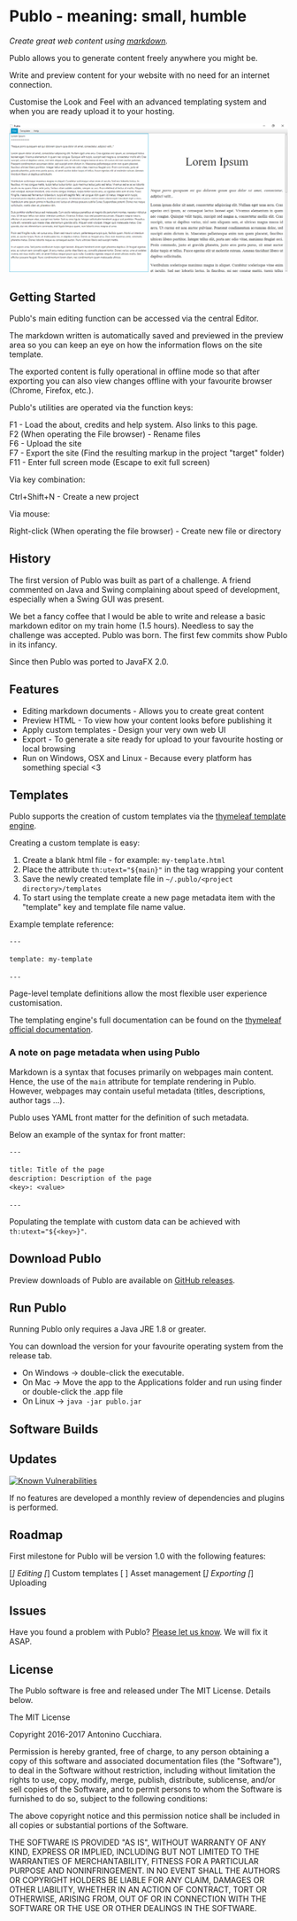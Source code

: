 Publo - meaning: small, humble
==============================

*Create great web content using [markdown][markdownspec].*

Publo allows you to generate content freely anywhere you might be.

Write and preview content for your website with no need for an internet connection.

Customise the Look and Feel with an advanced templating system and when you are ready upload it to your hosting.

![Publo](https://raw.githubusercontent.com/AntoCuc/Publo/master/publo.png)

Getting Started
--------------

Publo's main editing function can be accessed via the central Editor.

The markdown written is automatically saved and previewed in the preview area so
you can keep an eye on how the information flows on the site template.

The exported content is fully operational in offline mode so that after exporting
you can also view changes offline with your favourite browser (Chrome, Firefox, etc.).

Publo's utilities are operated via the function keys:  

F1  - Load the about, credits and help system. Also links to this page.  
F2 (When operating the File browser) - Rename files  
F6  - Upload the site  
F7  - Export the site (Find the resulting markup in the project "target" folder)  
F11 - Enter full screen mode (Escape to exit full screen)  

Via key combination:  

Ctrl+Shift+N - Create a new project  

Via mouse:  

Right-click (When operating the file browser) - Create new file or directory  

History
-------

The first version of Publo was built as part of a challenge. A friend commented on Java and Swing complaining about speed of development, especially when a Swing GUI was present.

We bet a fancy coffee that I would be able to write and release a basic markdown editor on my train home (1.5 hours). Needless to say the challenge was accepted. Publo was born. The first few commits show Publo in its infancy.

Since then Publo was ported to JavaFX 2.0.

Features
--------

* Editing markdown documents - Allows you to create great content
* Preview HTML - To view how your content looks before publishing it
* Apply custom templates - Design your very own web UI
* Export - To generate a site ready for upload to your favourite hosting or local browsing
* Run on Windows, OSX and Linux - Because every platform has something special <3

Templates
---------

Publo supports the creation of custom templates via the [thymeleaf template engine][thymeleaf].

Creating a custom template is easy:

1. Create a blank html file - for example: `my-template.html`
2. Place the attribute `th:utext="${main}"` in the tag wrapping your content
3. Save the newly created template file in `~/.publo/<project directory>/templates`
4. To start using the template create a new page metadata item with the "template" key and template file name value.  

Example template reference:

```
---

template: my-template

---
```

Page-level template definitions allow the most flexible user experience customisation.

The templating engine's full documentation can be found on the [thymeleaf official documentation][thymeleafdocs].

### A note on page metadata when using Publo ###

Markdown is a syntax that focuses primarily on webpages main content.
Hence, the use of the `main` attribute for template rendering in Publo.  
However, webpages may contain useful metadata (titles, descriptions, author tags ...).

Publo uses YAML front matter for the definition of such metadata.

Below an example of the syntax for front matter:

```
---

title: Title of the page
description: Description of the page
<key>: <value>

---
```

Populating the template with custom data  can be achieved with `th:utext="${<key>}"`.

Download Publo
--------------

Preview downloads of Publo are available on [GitHub releases](https://github.com/AntoCuc/Publo/releases).

Run Publo
-----------

Running Publo only requires a Java JRE 1.8 or greater.

You can download the version for your favourite operating system from the release tab.

* On Windows -> double-click the executable.
* On Mac -> Move the app to the Applications folder and run using finder or double-click the .app file
* On Linux -> `java -jar publo.jar`

Software Builds
---------------

Updates
-------

[![Known Vulnerabilities](https://snyk.io/test/github/antocuc/publo/badge.svg?targetFile=application%2Fpom.xml)](https://snyk.io/test/github/antocuc/publo?targetFile=application%2Fpom.xml)

If no features are developed a monthly review of dependencies and plugins is 
performed.

Roadmap
-------

First milestone for Publo will be version 1.0 with the following features:

[*] Editing
[*] Custom templates
[ ] Asset management
[*] Exporting
[*] Uploading

Issues
------

Have you found a problem with Publo? [Please let us know](https://github.com/AntoCuc/Publo/issues). We will fix it ASAP.

License
-------

The Publo software is free and released under The MIT License. Details below.

The MIT License 

Copyright 2016-2017 Antonino Cucchiara. 

Permission is hereby granted, free of charge, to any person obtaining a copy of this software and associated documentation files (the "Software"), to deal in the Software without restriction, including without limitation the rights to use, copy, modify, merge, publish, distribute, sublicense, and/or sell copies of the Software, and to permit persons to whom the Software is furnished to do so, subject to the following conditions: 

The above copyright notice and this permission notice shall be included in all copies or substantial portions of the Software. 

THE SOFTWARE IS PROVIDED "AS IS", WITHOUT WARRANTY OF ANY KIND, EXPRESS OR IMPLIED, INCLUDING BUT NOT LIMITED TO THE WARRANTIES OF MERCHANTABILITY, FITNESS FOR A PARTICULAR PURPOSE AND NONINFRINGEMENT. IN NO EVENT SHALL THE AUTHORS OR COPYRIGHT HOLDERS BE LIABLE FOR ANY CLAIM, DAMAGES OR OTHER LIABILITY, WHETHER IN AN ACTION OF CONTRACT, TORT OR OTHERWISE, ARISING FROM, OUT OF OR IN CONNECTION WITH THE SOFTWARE OR THE USE OR OTHER DEALINGS IN THE SOFTWARE. 

[markdownspec]: http://spec.commonmark.org/0.27/ "Publo markdown spec."
[thymeleaf]: http://www.thymeleaf.org/index.html "Thymeleaf official website."
[thymeleafdocs]: http://www.thymeleaf.org/doc/tutorials/3.0/usingthymeleaf.html
